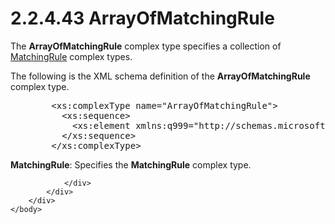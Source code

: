 <html dir="LTR" xmlns:mshelp="http://msdn.microsoft.com/mshelp" xmlns:ddue="http://ddue.schemas.microsoft.com/authoring/2003/5" xmlns:xlink="http://www.w3.org/1999/xlink" xmlns:tool="http://www.microsoft.com/tooltip">
    <head>
        <meta http-equiv="Content-Type" content="text/html; CHARSET=utf-8"></meta>
        <meta name="save" content="history"></meta>
        <title>2.2.4.43 ArrayOfMatchingRule</title>
        <xml>
            <mshelp:toctitle title="2.2.4.43 ArrayOfMatchingRule"></mshelp:toctitle>
            <mshelp:rltitle title="[MS-SSMDSWS-15]: ArrayOfMatchingRule"></mshelp:rltitle>
            <mshelp:keyword index="A" term="2ea2ca12-eda4-41a2-b83e-e641c54eb1a9"></mshelp:keyword>
            <mshelp:attr name="DCSext.ContentType" value="open specification"></mshelp:attr>
            <mshelp:attr name="AssetID" value="2ea2ca12-eda4-41a2-b83e-e641c54eb1a9"></mshelp:attr>
            <mshelp:attr name="TopicType" value="kbRef"></mshelp:attr>
            <mshelp:attr name="DCSext.Title" value="[MS-SSMDSWS-15]: ArrayOfMatchingRule" />
        </xml>
    </head>
    <body>
        <div id="header">
            <h1 class="heading">2.2.4.43 ArrayOfMatchingRule</h1>
        </div>
        <div id="mainSection">
            <div id="mainBody">
                <div id="allHistory" class="saveHistory"></div>
                <div id="sectionSection0" class="section" name="collapseableSection">
                    

<p>The <b>ArrayOfMatchingRule</b> complex type specifies a
collection of <a href="78abf661-937f-4510-b1b7-f837772e49be.md">MatchingRule</a>
complex types.</p>

<p>The following is the XML schema definition of the <b>ArrayOfMatchingRule</b>
complex type.</p>

<dl>
<dd>
<div><pre>   &lt;xs:complexType name=&quot;ArrayOfMatchingRule&quot;&gt;
     &lt;xs:sequence&gt;
       &lt;xs:element xmlns:q999=&quot;http://schemas.microsoft.com/sqlserver/masterdataservices/2009/09&quot; minOccurs=&quot;0&quot; maxOccurs=&quot;unbounded&quot; name=&quot;MatchingRule&quot; nillable=&quot;true&quot; type=&quot;q999:MatchingRule&quot; xmlns:xs=&quot;http://www.w3.org/2001/XMLSchema&quot; /&gt;
     &lt;/xs:sequence&gt;
   &lt;/xs:complexType&gt;
</pre></div>
</dd></dl>

<p><b>MatchingRule</b>: Specifies the <b>MatchingRule</b>
complex type.</p>


                </div>
            </div>
        </div>
    </body>
</html>